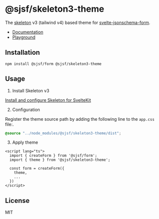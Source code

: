 # @sjsf/skeleton3-theme

The [skeleton](https://github.com/skeletonlabs/skeleton) v3 (tailwind v4) based theme for [svelte-jsonschema-form](https://github.com/x0k/svelte-jsonschema-form).

- [Documentation](https://x0k.github.io/svelte-jsonschema-form/themes/skeleton3/)
- [Playground](https://x0k.github.io/svelte-jsonschema-form/playground2/)

## Installation

```shell
npm install @sjsf/form @sjsf/skeleton3-theme
```

## Usage

1. Install Skeleton v3

[Install and configure Skeleton for SvelteKit](https://www.skeleton.dev/docs/get-started/installation/sveltekit)

2. Configuration

Register the theme source path by adding the following line to the `app.css` file:.

```css
@source "../node_modules/@sjsf/skeleton3-theme/dist";
```

3. Apply theme

```svelte
<script lang="ts">
  import { createForm } from '@sjsf/form';
  import { theme } from '@sjsf/skeleton3-theme';

  const form = createForm({
    theme,
    ...
  })
</script>
```

## License

MIT
